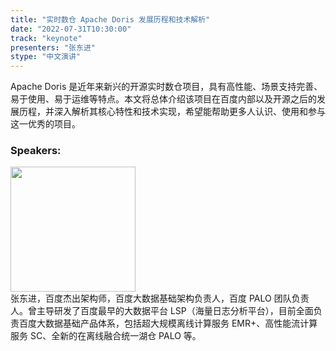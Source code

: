 ```yaml
---
title: "实时数仓 Apache Doris 发展历程和技术解析"
date: "2022-07-31T10:30:00" 
track: "keynote"
presenters: "张东进"
stype: "中文演讲"
---
```

Apache Doris 是近年来新兴的开源实时数仓项目，具有高性能、场景支持完善、易于使用、易于运维等特点。本文将总体介绍该项目在百度内部以及开源之后的发展历程，并深入解析其核心特性和技术实现，希望能帮助更多人认识、使用和参与这一优秀的项目。

### Speakers: 
<img src="images/speaker/2026.png" width="200" />
<br>
张东进，百度杰出架构师，百度大数据基础架构负责人，百度 PALO 团队负责人。曾主导研发了百度最早的大数据平台 LSP（海量日志分析平台），目前全面负责百度大数据基础产品体系，包括超大规模离线计算服务 EMR+、高性能流计算服务 SC、全新的在离线融合统一湖仓 PALO 等。
 

 
